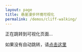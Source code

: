 ```yaml
---
layout: page
title: 悬崖漫步环境可视化
permalink: /demos/cliff-walking/
---
```


<script>
window.location.href = '/demos/cliff_walking_visualization.html';
</script>

<p>正在跳转到可视化页面...</p>
<p>如果没有自动跳转，请<a href="/demos/cliff_walking_visualization.html">点击这里</a></p> 